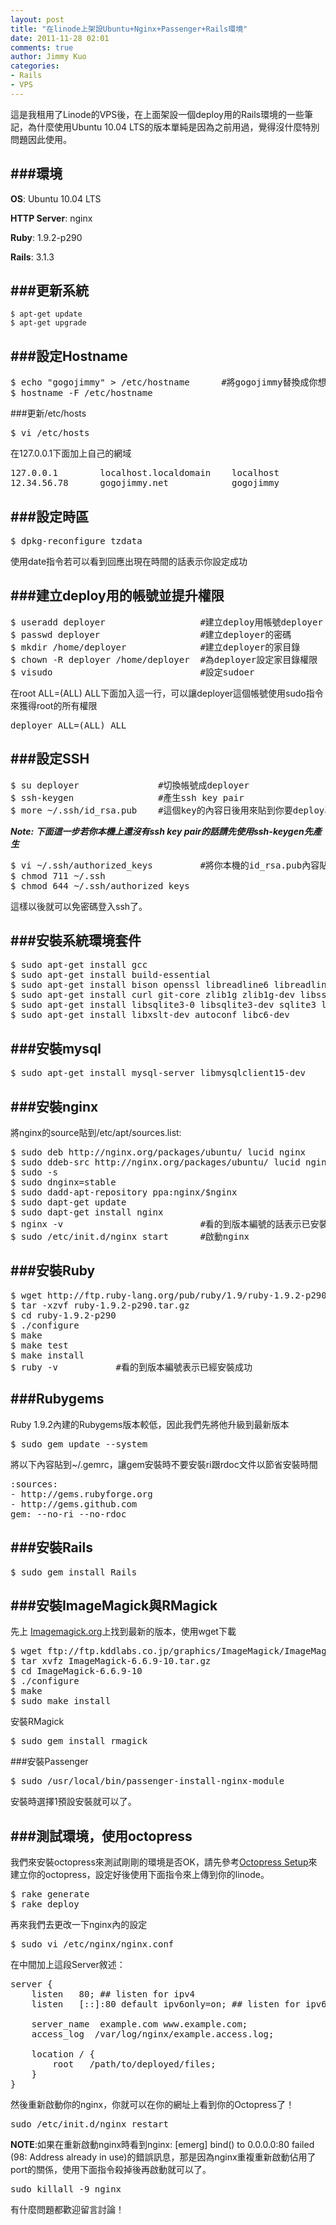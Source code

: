 ```yaml
---
layout: post
title: "在linode上架設Ubuntu+Nginx+Passenger+Rails環境"
date: 2011-11-28 02:01
comments: true
author: Jimmy Kuo
categories:
- Rails
- VPS
---
```

這是我租用了Linode的VPS後，在上面架設一個deploy用的Rails環境的一些筆記，為什麼使用Ubuntu 10.04 LTS的版本單純是因為之前用過，覺得沒什麼特別問題因此使用。

###環境
---
**OS**: Ubuntu 10.04 LTS

**HTTP Server**: nginx

**Ruby**: 1.9.2-p290

**Rails**: 3.1.3

<!--more-->

###更新系統
---
```
$ apt-get update
$ apt-get upgrade
```

###設定Hostname
---
<pre>
$ echo "gogojimmy" > /etc/hostname		#將gogojimmy替換成你想要的hostname
$ hostname -F /etc/hostname
</pre>

###更新/etc/hosts
<pre>
$ vi /etc/hosts
</pre>
在127.0.0.1下面加上自己的網域
<pre>
127.0.0.1        localhost.localdomain    localhost
12.34.56.78      gogojimmy.net        	  gogojimmy
</pre>

###設定時區
---
<pre>
$ dpkg-reconfigure tzdata
</pre>
使用date指令若可以看到回應出現在時間的話表示你設定成功

###建立deploy用的帳號並提升權限
---
<pre>
$ useradd deployer					#建立deploy用帳號deployer
$ passwd deployer					#建立deployer的密碼
$ mkdir /home/deployer				#建立deployer的家目錄
$ chown -R deployer /home/deployer	#為deployer設定家目錄權限
$ visudo							#設定sudoer
</pre>
在root ALL=(ALL) ALL下面加入這一行，可以讓deployer這個帳號使用sudo指令來獲得root的所有權限
<pre>deployer ALL=(ALL) ALL</pre>

###設定SSH
---
<pre>
$ su deployer				#切換帳號成deployer
$ ssh-keygen				#產生ssh key pair
$ more ~/.ssh/id_rsa.pub	#這個key的內容日後用來貼到你要deploy專案的deploy key
</pre>
***Note: 下面這一步若你本機上還沒有ssh key pair的話請先使用ssh-keygen先產生***
<pre>
$ vi ~/.ssh/authorized_keys			#將你本機的id_rsa.pub內容貼入authorized_keys
$ chmod 711 ~/.ssh
$ chmod 644 ~/.ssh/authorized_keys
</pre>
這樣以後就可以免密碼登入ssh了。


###安裝系統環境套件
---
<pre>
$ sudo apt-get install gcc
$ sudo apt-get install build-essential
$ sudo apt-get install bison openssl libreadline6 libreadline6-dev
$ sudo apt-get install curl git-core zlib1g zlib1g-dev libssl-dev libyaml-dev
$ sudo apt-get install libsqlite3-0 libsqlite3-dev sqlite3 libxml2-dev
$ sudo apt-get install libxslt-dev autoconf libc6-dev
</pre>

###安裝mysql
---
<pre>
$ sudo apt-get install mysql-server libmysqlclient15-dev
</pre>

###安裝nginx
---
將nginx的source貼到/etc/apt/sources.list:
<pre>
$ sudo deb http://nginx.org/packages/ubuntu/ lucid nginx
$ sudo ddeb-src http://nginx.org/packages/ubuntu/ lucid nginx
$ sudo -s
$ sudo dnginx=stable
$ sudo dadd-apt-repository ppa:nginx/$nginx
$ sudo dapt-get update
$ sudo dapt-get install nginx
$ nginx -v							#看的到版本編號的話表示已安裝成功
$ sudo /etc/init.d/nginx start		#啟動nginx
</pre>

###安裝Ruby
---
<pre>
$ wget http://ftp.ruby-lang.org/pub/ruby/1.9/ruby-1.9.2-p290.tar.gz
$ tar -xzvf ruby-1.9.2-p290.tar.gz
$ cd ruby-1.9.2-p290
$ ./configure
$ make
$ make test
$ make install
$ ruby -v			#看的到版本編號表示已經安裝成功
</pre>

###Rubygems
---
Ruby 1.9.2內建的Rubygems版本較低，因此我們先將他升級到最新版本
<pre>
$ sudo gem update --system
</pre>
將以下內容貼到~/.gemrc，讓gem安裝時不要安裝ri跟rdoc文件以節省安裝時間
<pre>
:sources:
- http://gems.rubyforge.org
- http://gems.github.com
gem: --no-ri --no-rdoc
</pre>

###安裝Rails
---
<pre>
$ sudo gem install Rails
</pre>

###安裝ImageMagick與RMagick
---
先上	[Imagemagick.org](http://imagemagick.org)上找到最新的版本，使用wget下載
<pre>
$ wget ftp://ftp.kddlabs.co.jp/graphics/ImageMagick/ImageMagick-6.6.9-10.tar.gz
$ tar xvfz ImageMagick-6.6.9-10.tar.gz
$ cd ImageMagick-6.6.9-10
$ ./configure
$ make
$ sudo make install
</pre>
安裝RMagick
<pre>
$ sudo gem install rmagick
</pre>

###安裝Passenger
<pre>
$ sudo /usr/local/bin/passenger-install-nginx-module
</pre>
安裝時選擇1預設安裝就可以了。

###測試環境，使用octopress
---
我們來安裝octopress來測試剛剛的環境是否OK，請先參考[Octopress Setup](http://octopress.org/docs/setup/)來建立你的octopress，設定好後使用下面指令來上傳到你的linode。
<pre>
$ rake generate
$ rake deploy
</pre>
再來我們去更改一下nginx內的設定
<pre>
$ sudo vi /etc/nginx/nginx.conf
</pre>
在中間加上這段Server敘述：
<pre>
server {
    listen   80; ## listen for ipv4
    listen   [::]:80 default ipv6only=on; ## listen for ipv6

    server_name  example.com www.example.com;
    access_log  /var/log/nginx/example.access.log;

    location / {
        root   /path/to/deployed/files;
    }
}
</pre>
然後重新啟動你的nginx，你就可以在你的網址上看到你的Octopress了！
<pre>
sudo /etc/init.d/nginx restart
</pre>
**NOTE**:如果在重新啟動nginx時看到nginx: [emerg] bind() to 0.0.0.0:80 failed (98: Address already in use)的錯誤訊息，那是因為nginx重複重新啟動佔用了port的關係，使用下面指令殺掉後再啟動就可以了。
<pre>
sudo killall -9 nginx
</pre>

有什麼問題都歡迎留言討論！
